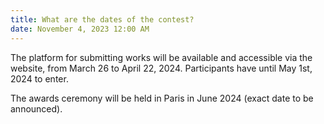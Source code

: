 ```yaml
---
title: What are the dates of the contest?
date: November 4, 2023 12:00 AM
---
```

The platform for submitting works will be available and accessible via the website, from March 26 to April 22, 2024. Participants have until May 1st, 2024 to enter.

The awards ceremony will be held in Paris in June 2024 (exact date to be announced).
